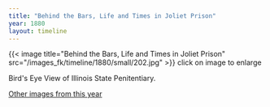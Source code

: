 ```yaml
---
title: "Behind the Bars, Life and Times in Joliet Prison"
year: 1880
layout: timeline
---
```


{{< image title="Behind the Bars, Life and Times in Joliet Prison" src="/images_fk/timeline/1880/small/202.jpg" >}}
click on image to enlarge 

Bird's Eye View of Illinois State Penitentiary.  

[Other images from this year](/historical/timeline/1880)